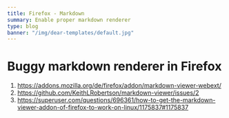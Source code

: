 ```yaml
---
title: Firefox - Markdown
summary: Enable proper markdown renderer
type: blog
banner: "/img/dear-templates/default.jpg"
---
```


# Buggy markdown renderer in Firefox #
1. https://addons.mozilla.org/de/firefox/addon/markdown-viewer-webext/
2. https://github.com/KeithLRobertson/markdown-viewer/issues/2
3. https://superuser.com/questions/696361/how-to-get-the-markdown-viewer-addon-of-firefox-to-work-on-linux/1175837#1175837
